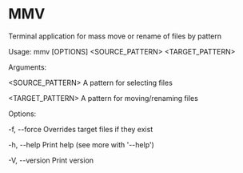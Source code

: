 # MMV
Terminal application for mass move or rename of files by pattern


Usage: mmv [OPTIONS] <SOURCE_PATTERN> <TARGET_PATTERN>

Arguments:


  <SOURCE_PATTERN>  A pattern for selecting files

  
  <TARGET_PATTERN>  A pattern for moving/renaming files

Options:


  -f, --force    Overrides target files if they exist

  
  -h, --help     Print help (see more with '--help')

  
  -V, --version  Print version

